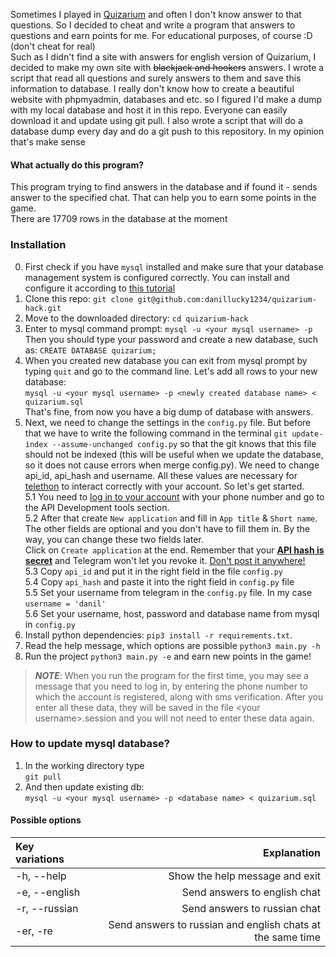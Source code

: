 Sometimes I played in [Quizarium](https://quizarium.com/) and often I don't know answer to that questions. So I decided to cheat and write a program that answers to questions and earn points for me. For educational purposes, of course :D (don't cheat for real)  
Such as I didn't find a site with answers for english version of Quizarium, I decided to make my own site with ~~blackjack and hookers~~ answers. I wrote a script that read all questions and surely answers to them and save this information to database. I really don't know how to create a beautiful website with phpmyadmin, databases and etc. so I figured I'd make a dump with my local database and host it in this repo. Everyone can easily download it and update using git pull. I also wrote a script that will do a database dump every day and do a git push to this repository. In my opinion that's make sense

#### What actually do this program?
This program trying to find answers in the database and if found it - sends answer to the specified chat. That can help you to earn some points in the game.  
There are 17709 rows in the database at the moment  

### Installation
0. First check if you have `mysql` installed and make sure that your database management system is configured correctly. You can install and configure it according to [this tutorial](https://dev.mysql.com/doc/mysql-getting-started/en/)
1. Clone this repo: `git clone git@github.com:danillucky1234/quizarium-hack.git`
2. Move to the downloaded directory: `cd quizarium-hack`
3. Enter to mysql command prompt: `mysql -u <your mysql username> -p`  
Then you should type your password and create a new database, such as: `CREATE DATABASE quizarium;`  
4. When you created new database you can exit from mysql prompt by typing `quit` and go to the command line. Let's add all rows to your new database:  
`mysql -u <your mysql username> -p <newly created database name> < quizarium.sql`  
That's fine, from now you have a big dump of database with answers.
5. Next, we need to change the settings in the `config.py` file. But before that we have to write the following command in the terminal `git update-index --assume-unchanged config.py` so that the git knows that this file should not be indexed (this will be useful when we update the database, so it does not cause errors when merge config.py). We need to change api\_id, api\_hash and username. All these values are necessary for [telethon](https://docs.telethon.dev/en/latest/basic/installation.html) to interact correctly with your account. So let's get started.  
  5.1 You need to [log in to your account](https://my.telegram.org/) with your phone number and go to the API Development tools section.  
  5.2 After that create `New application` and fill in `App title` & `Short name`. The other fields are optional and you don't have to fill them in. By the way, you can change these two fields later.  
Click on `Create application` at the end. Remember that your **<ins>API hash is secret</ins>** and Telegram won't let you revoke it. <ins>Don't post it anywhere!</ins>  
  5.3 Copy `api_id` and put it in the right field in the file `config.py`  
  5.4 Copy `api_hash` and paste it into the right field in `config.py` file  
  5.5 Set your username from telegram in the `config.py` file. In my case `username = 'danil'`  
  5.6 Set your username, host, password and database name from mysql in `config.py`  
6. Install python dependencies: `pip3 install -r requirements.txt`.
7. Read the help message, which options are possible `python3 main.py -h`  
7. Run the project `python3 main.py -e` and earn new points in the game!

> **_NOTE_**: When you run the program for the first time, you may see a message that you need to log in, by entering the phone number to which the account is registered, along with sms verification. After you enter all these data, they will be saved in the file \<your username\>.session and you will not need to enter these data again. 

### How to update mysql database?
1. In the working directory type  
`git pull`  
2. And then update existing db:  
`mysql -u <your mysql username> -p <database name> < quizarium.sql`  

#### Possible options
| Key variations | Explanation  |
| :------------- | -----------: |
| -h, --help     | Show the help message and exit |
| -e, --english  | Send answers to english chat |
| -r, --russian  | Send answers to russian chat |
| -er, -re       | Send answers to russian and english chats at the same time | 
